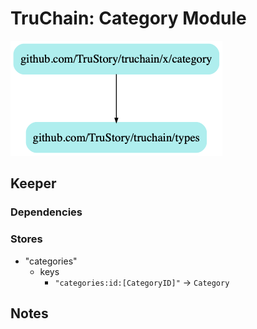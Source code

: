 # TruChain: Category Module

![](dep.png)

## Keeper

### Dependencies

### Stores
* "categories"
    *  keys
        * `"categories:id:[CategoryID]"` -> `Category`

## Notes

